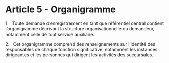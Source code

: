 # Article 5 - Organigramme


1.   Toute demande d’enregistrement en tant que référentiel central contient l’organigramme décrivant la structure organisationnelle du demandeur, notamment celle de tout service auxiliaire.

2.   Cet organigramme comprend des renseignements sur l’identité des responsables de chaque fonction significative, notamment les instances dirigeantes et les personnes qui dirigent les activités des succursales.
